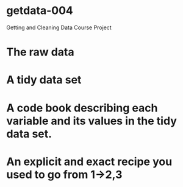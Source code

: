 getdata-004
===========

Getting and Cleaning Data Course Project

# The raw data

# A tidy data set

# A code book describing each variable and its values in the tidy data set.

# An explicit and exact recipe you used to go from 1->2,3
